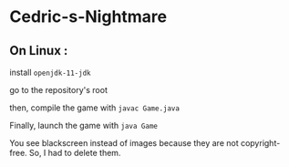 # Cedric-s-Nightmare
## On Linux :

install `openjdk-11-jdk`

go to the repository's root

then, compile the game with `javac Game.java`

Finally, launch the game with `java Game`

You see blackscreen instead of images because they are not copyright-free. So, I had to delete them.
